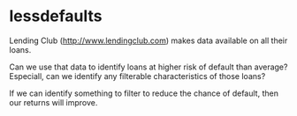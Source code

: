 # lessdefaults

Lending Club (http://www.lendingclub.com) makes data available on all their loans.

Can we use that data to identify loans at higher risk of default than average?
Especiall, can we identify any filterable characteristics of those loans?

If we can identify something to filter to reduce the chance of default,
then our returns will improve.


